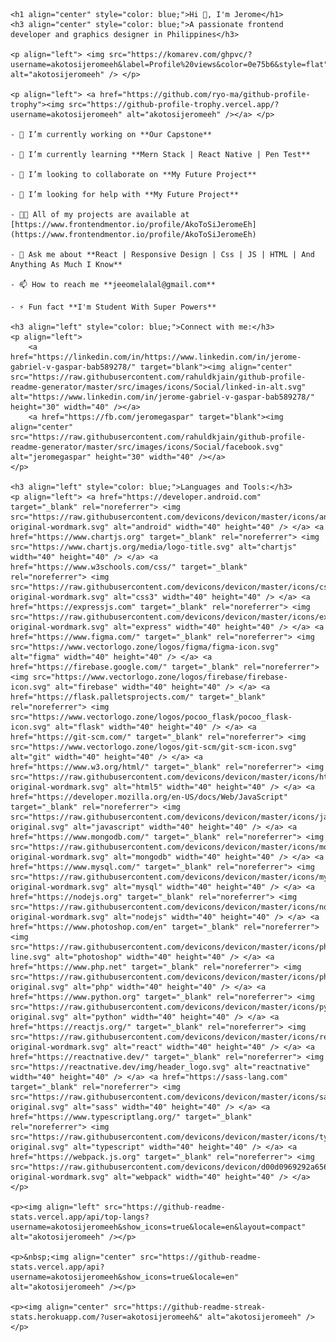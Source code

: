 
    <h1 align="center" style="color: blue;">Hi 👋, I'm Jerome</h1>
    <h3 align="center" style="color: blue;">A passionate frontend developer and graphics designer in Philippines</h3>

    <p align="left"> <img src="https://komarev.com/ghpvc/?username=akotosijeromeeh&label=Profile%20views&color=0e75b6&style=flat" alt="akotosijeromeeh" /> </p>

    <p align="left"> <a href="https://github.com/ryo-ma/github-profile-trophy"><img src="https://github-profile-trophy.vercel.app/?username=akotosijeromeeh" alt="akotosijeromeeh" /></a> </p>

    - 🔭 I’m currently working on **Our Capstone**

    - 🌱 I’m currently learning **Mern Stack | React Native | Pen Test**

    - 👯 I’m looking to collaborate on **My Future Project**

    - 🤝 I’m looking for help with **My Future Project**

    - 👨‍💻 All of my projects are available at [https://www.frontendmentor.io/profile/AkoToSiJeromeEh](https://www.frontendmentor.io/profile/AkoToSiJeromeEh)

    - 💬 Ask me about **React | Responsive Design | Css | JS | HTML | And Anything As Much I Know**

    - 📫 How to reach me **jeeomelalal@gmail.com**

    - ⚡ Fun fact **I'm Student With Super Powers**

    <h3 align="left" style="color: blue;">Connect with me:</h3>
    <p align="left">
        <a href="https://linkedin.com/in/https://www.linkedin.com/in/jerome-gabriel-v-gaspar-bab589278/" target="blank"><img align="center" src="https://raw.githubusercontent.com/rahuldkjain/github-profile-readme-generator/master/src/images/icons/Social/linked-in-alt.svg" alt="https://www.linkedin.com/in/jerome-gabriel-v-gaspar-bab589278/" height="30" width="40" /></a>
        <a href="https://fb.com/jeromegaspar" target="blank"><img align="center" src="https://raw.githubusercontent.com/rahuldkjain/github-profile-readme-generator/master/src/images/icons/Social/facebook.svg" alt="jeromegaspar" height="30" width="40" /></a>
    </p>

    <h3 align="left" style="color: blue;">Languages and Tools:</h3>
    <p align="left"> <a href="https://developer.android.com" target="_blank" rel="noreferrer"> <img src="https://raw.githubusercontent.com/devicons/devicon/master/icons/android/android-original-wordmark.svg" alt="android" width="40" height="40" /> </a> <a href="https://www.chartjs.org" target="_blank" rel="noreferrer"> <img src="https://www.chartjs.org/media/logo-title.svg" alt="chartjs" width="40" height="40" /> </a> <a href="https://www.w3schools.com/css/" target="_blank" rel="noreferrer"> <img src="https://raw.githubusercontent.com/devicons/devicon/master/icons/css3/css3-original-wordmark.svg" alt="css3" width="40" height="40" /> </a> <a href="https://expressjs.com" target="_blank" rel="noreferrer"> <img src="https://raw.githubusercontent.com/devicons/devicon/master/icons/express/express-original-wordmark.svg" alt="express" width="40" height="40" /> </a> <a href="https://www.figma.com/" target="_blank" rel="noreferrer"> <img src="https://www.vectorlogo.zone/logos/figma/figma-icon.svg" alt="figma" width="40" height="40" /> </a> <a href="https://firebase.google.com/" target="_blank" rel="noreferrer"> <img src="https://www.vectorlogo.zone/logos/firebase/firebase-icon.svg" alt="firebase" width="40" height="40" /> </a> <a href="https://flask.palletsprojects.com/" target="_blank" rel="noreferrer"> <img src="https://www.vectorlogo.zone/logos/pocoo_flask/pocoo_flask-icon.svg" alt="flask" width="40" height="40" /> </a> <a href="https://git-scm.com/" target="_blank" rel="noreferrer"> <img src="https://www.vectorlogo.zone/logos/git-scm/git-scm-icon.svg" alt="git" width="40" height="40" /> </a> <a href="https://www.w3.org/html/" target="_blank" rel="noreferrer"> <img src="https://raw.githubusercontent.com/devicons/devicon/master/icons/html5/html5-original-wordmark.svg" alt="html5" width="40" height="40" /> </a> <a href="https://developer.mozilla.org/en-US/docs/Web/JavaScript" target="_blank" rel="noreferrer"> <img src="https://raw.githubusercontent.com/devicons/devicon/master/icons/javascript/javascript-original.svg" alt="javascript" width="40" height="40" /> </a> <a href="https://www.mongodb.com/" target="_blank" rel="noreferrer"> <img src="https://raw.githubusercontent.com/devicons/devicon/master/icons/mongodb/mongodb-original-wordmark.svg" alt="mongodb" width="40" height="40" /> </a> <a href="https://www.mysql.com/" target="_blank" rel="noreferrer"> <img src="https://raw.githubusercontent.com/devicons/devicon/master/icons/mysql/mysql-original-wordmark.svg" alt="mysql" width="40" height="40" /> </a> <a href="https://nodejs.org" target="_blank" rel="noreferrer"> <img src="https://raw.githubusercontent.com/devicons/devicon/master/icons/nodejs/nodejs-original-wordmark.svg" alt="nodejs" width="40" height="40" /> </a> <a href="https://www.photoshop.com/en" target="_blank" rel="noreferrer"> <img src="https://raw.githubusercontent.com/devicons/devicon/master/icons/photoshop/photoshop-line.svg" alt="photoshop" width="40" height="40" /> </a> <a href="https://www.php.net" target="_blank" rel="noreferrer"> <img src="https://raw.githubusercontent.com/devicons/devicon/master/icons/php/php-original.svg" alt="php" width="40" height="40" /> </a> <a href="https://www.python.org" target="_blank" rel="noreferrer"> <img src="https://raw.githubusercontent.com/devicons/devicon/master/icons/python/python-original.svg" alt="python" width="40" height="40" /> </a> <a href="https://reactjs.org/" target="_blank" rel="noreferrer"> <img src="https://raw.githubusercontent.com/devicons/devicon/master/icons/react/react-original-wordmark.svg" alt="react" width="40" height="40" /> </a> <a href="https://reactnative.dev/" target="_blank" rel="noreferrer"> <img src="https://reactnative.dev/img/header_logo.svg" alt="reactnative" width="40" height="40" /> </a> <a href="https://sass-lang.com" target="_blank" rel="noreferrer"> <img src="https://raw.githubusercontent.com/devicons/devicon/master/icons/sass/sass-original.svg" alt="sass" width="40" height="40" /> </a> <a href="https://www.typescriptlang.org/" target="_blank" rel="noreferrer"> <img src="https://raw.githubusercontent.com/devicons/devicon/master/icons/typescript/typescript-original.svg" alt="typescript" width="40" height="40" /> </a> <a href="https://webpack.js.org" target="_blank" rel="noreferrer"> <img src="https://raw.githubusercontent.com/devicons/devicon/d00d0969292a6569d45b06d3f350f463a0107b0d/icons/webpack/webpack-original-wordmark.svg" alt="webpack" width="40" height="40" /> </a> </p>

    <p><img align="left" src="https://github-readme-stats.vercel.app/api/top-langs?username=akotosijeromeeh&show_icons=true&locale=en&layout=compact" alt="akotosijeromeeh" /></p>

    <p>&nbsp;<img align="center" src="https://github-readme-stats.vercel.app/api?username=akotosijeromeeh&show_icons=true&locale=en" alt="akotosijeromeeh" /></p>

    <p><img align="center" src="https://github-readme-streak-stats.herokuapp.com/?user=akotosijeromeeh&" alt="akotosijeromeeh" /></p>

